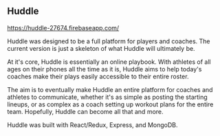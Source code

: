 ## Huddle

https://huddle-27674.firebaseapp.com/

Huddle was designed to be a full platform for players and coaches. The current version is just a skeleton of what Huddle will ultimately be.

At it's core, Huddle is essentially an online playbook. With athletes of all ages on their phones all the time as it is, Huddle aims to help today's coaches make their plays easily accessible to their entire roster.

The aim is to eventually make Huddle an entire platform for coaches and athletes to communicate, whether it's as simple as posting the starting lineups, or as complex as a coach setting up workout plans for the entire team. Hopefully, Huddle can become all that and more.

Huddle was built with React/Redux, Express, and MongoDB.
